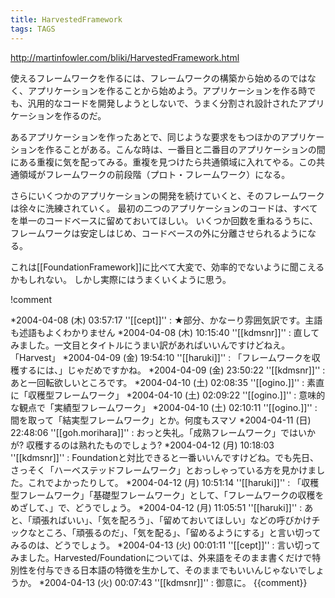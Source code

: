 ```yaml
---
title: HarvestedFramework
tags: TAGS
---
```


http://martinfowler.com/bliki/HarvestedFramework.html

使えるフレームワークを作るには、フレームワークの構築から始めるのではなく、アプリケーションを作ることから始めよう。アプリケーションを作る時でも、汎用的なコードを開発しようとしないで、うまく分割され設計されたアプリケーションを作るのだ。

あるアプリケーションを作ったあとで、同じような要求をもつほかのアプリケーションを作ることがある。こんな時は、一番目と二番目のアプリケーションの間にある重複に気を配ってみる。重複を見つけたら共通領域に入れてやる。この共通領域がフレームワークの前段階（プロト・フレームワーク）になる。

さらにいくつかのアプリケーションの開発を続けていくと、そのフレームワークは徐々に洗練されていく。
最初の二つのアプリケーションのコードは、すべてを単一のコードベースに留めておいてほしい。
いくつか回数を重ねるうちに、フレームワークは安定しはじめ、コードベースの外に分離させられるようになる。

これは[[FoundationFramework]]に比べて大変で、効率的でないように聞こえるかもしれない。
しかし実際にはうまくいくように思う。

!comment

*2004-04-08 (木) 03:57:17 ''[[cept]]'' : ★部分、かなーり雰囲気訳です。主語も述語もよくわかりません
*2004-04-08 (木) 10:15:40 ''[[kdmsnr]]'' : 直してみました。一文目とタイトルにうまい訳があればいいんですけどねえ。「Harvest」
*2004-04-09 (金) 19:54:10 ''[[haruki]]'' : 「フレームワークを収穫するには、」じゃだめですかね。
*2004-04-09 (金) 23:50:22 ''[[kdmsnr]]'' : あと一回転欲しいところです。
*2004-04-10 (土) 02:08:35 ''[[ogino.]]'' : 素直に「収穫型フレームワーク」
*2004-04-10 (土) 02:09:22 ''[[ogino.]]'' : 意味的な観点で「実績型フレームワーク」
*2004-04-10 (土) 02:10:11 ''[[ogino.]]'' : 間を取って「結実型フレームワーク」とか。何度もスマソ
*2004-04-11 (日) 22:48:06 ''[[goh.morihara]]'' : おっと失礼。「成熟フレームワーク」ではいかが? 収穫するのは熟れたものでしょう?
*2004-04-12 (月) 10:18:03 ''[[kdmsnr]]'' : Foundationと対比できると一番いいんですけどね。でも先日、さっそく「ハーベステッドフレームワーク」とおっしゃっている方を見かけました。これでよかったりして。
*2004-04-12 (月) 10:51:14 ''[[haruki]]'' : 「収穫型フレームワーク」「基礎型フレームワーク」として、「フレームワークの収穫をめざして、」で、どうでしょう。
*2004-04-12 (月) 11:05:51 ''[[haruki]]'' : あと、「頑張ればいい」、「気を配ろう」、「留めておいてほしい」などの呼びかけチックなところ、「頑張るのだ」、「気を配る」、「留めるようにする」と言い切ってみるのは、どうでしょう。
*2004-04-13 (火) 00:01:11 ''[[cept]]'' : 言い切ってみました。Harvested/Foundationについては、外来語をそのまま書くだけで特別性を付与できる日本語の特徴を生かして、そのままでもいいんじゃないでしょうか。
*2004-04-13 (火) 00:07:43 ''[[kdmsnr]]'' : 御意に。
{{comment}}
